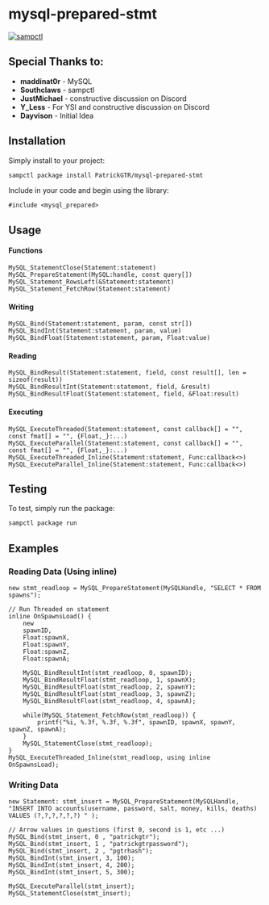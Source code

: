 # mysql-prepared-stmt

[![sampctl](https://shields.southcla.ws/badge/sampctl-mysql--prepared--stmt-2f2f2f.svg?style=for-the-badge)](https://github.com/PatrickGTR/mysql-prepared-stmt)

<!--
Short description of your library, why it's useful, some examples, pictures or
videos. Link to your forum release thread too.

Remember: You can use "forumfmt" to convert this readme to forum BBCode!

What the sections below should be used for:

`## Installation`: Leave this section un-edited unless you have some specific
additional installation procedure.

`## Testing`: Whether your library is tested with a simple `main()` and `print`,
unit-tested, or demonstrated via prompting the player to connect, you should
include some basic information for users to try out your code in some way.

And finally, maintaining your version number`:

* Follow [Semantic Versioning](https://semver.org/)
* When you release a new version, update `VERSION` and `git tag` it
* Versioning is important for sampctl to use the version control features

Happy Pawning!
-->

## Special Thanks to:
* **maddinat0r** - MySQL
* **Southclaws** - sampctl
* **JustMichael** - constructive discussion on Discord
* **Y_Less** - For YSI and constructive discussion on Discord
* **Dayvison** - Initial Idea


## Installation

Simply install to your project:

```bash
sampctl package install PatrickGTR/mysql-prepared-stmt
```

Include in your code and begin using the library:

```pawn
#include <mysql_prepared>
```

## Usage

<!--
Write your code documentation or examples here. If your library is documented in
the source code, direct users there. If not, list your API and describe it well
in this section. If your library is passive and has no API, simply omit this
section.
-->
#### Functions
```pawn
MySQL_StatementClose(Statement:statement)
MySQL_PrepareStatement(MySQL:handle, const query[])
MySQL_Statement_RowsLeft(&Statement:statement)
MySQL_Statement_FetchRow(Statement:statement)
```
#### Writing
```pawn
MySQL_Bind(Statement:statement, param, const str[]) 
MySQL_BindInt(Statement:statement, param, value)
MySQL_BindFloat(Statement:statement, param, Float:value)
```
#### Reading
```pawn
MySQL_BindResult(Statement:statement, field, const result[], len = sizeof(result))
MySQL_BindResultInt(Statement:statement, field, &result)
MySQL_BindResultFloat(Statement:statement, field, &Float:result)
```
#### Executing 
```pawn
MySQL_ExecuteThreaded(Statement:statement, const callback[] = "", const fmat[] = "", {Float,_}:...)
MySQL_ExecuteParallel(Statement:statement, const callback[] = "", const fmat[] = "", {Float,_}:...)
MySQL_ExecuteThreaded_Inline(Statement:statement, Func:callback<>)
MySQL_ExecuteParallel_Inline(Statement:statement, Func:callback<>)
```

## Testing

<!--
Depending on whether your package is tested via in-game "demo tests" or
y_testing unit-tests, you should indicate to readers what to expect below here.
-->

To test, simply run the package:

```bash
sampctl package run
```


## Examples

### Reading Data (Using inline)
```pawn
new stmt_readloop = MySQL_PrepareStatement(MySQLHandle, "SELECT * FROM spawns");

// Run Threaded on statement
inline OnSpawnsLoad() {
    new
    spawnID,
    Float:spawnX,
    Float:spawnY,
    Float:spawnZ,
    Float:spawnA;

    MySQL_BindResultInt(stmt_readloop, 0, spawnID);
    MySQL_BindResultFloat(stmt_readloop, 1, spawnX);
    MySQL_BindResultFloat(stmt_readloop, 2, spawnY);
    MySQL_BindResultFloat(stmt_readloop, 3, spawnZ);
    MySQL_BindResultFloat(stmt_readloop, 4, spawnA);

    while(MySQL_Statement_FetchRow(stmt_readloop)) {
        printf("%i, %.3f, %.3f, %.3f", spawnID, spawnX, spawnY, spawnZ, spawnA);
    }
    MySQL_StatementClose(stmt_readloop);
}
MySQL_ExecuteThreaded_Inline(stmt_readloop, using inline OnSpawnsLoad);
```

### Writing Data
```pawn
new Statement: stmt_insert = MySQL_PrepareStatement(MySQLHandle, "INSERT INTO accounts(username, password, salt, money, kills, deaths) VALUES (?,?,?,?,?,?) " );

// Arrow values in questions (first 0, second is 1, etc ...)
MySQL_Bind(stmt_insert, 0 , "patrickgtr");
MySQL_Bind(stmt_insert, 1 , "patrickgtrpassword");
MySQL_Bind(stmt_insert, 2 , "pgtrhash");
MySQL_BindInt(stmt_insert, 3, 100);
MySQL_BindInt(stmt_insert, 4, 200);
MySQL_BindInt(stmt_insert, 5, 300);

MySQL_ExecuteParallel(stmt_insert);
MySQL_StatementClose(stmt_insert);
```
